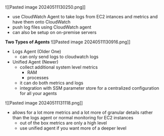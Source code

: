 ![[Pasted image 20240511130250.png]]
- use CloudWatch Agent to take logs from EC2 intances and metrics and have them onto CloudWatch
- push log files using CloudWatch agent
- can also be setup on on-premise servers

**Two Types of Agents**
![[Pasted image 20240511130916.png]]
- Logs Agent (Older One)
	- can only send logs to cloudwatch logs
- Unified Agent (Newer)
	- collect additional system level metrics
		- RAM
		- processes
	- it can do both metrics and logs
	- integration with SSM parameter store for a centralized configuration for all your agents

![[Pasted image 20240511131118.png]]
- allows for a lot more metrics and a lot more of granular details rather than the logs agent or normal monitoring for EC2 instances
	- out of the box metrics are only a high level
	- use unified agent if you want more of a deeper level